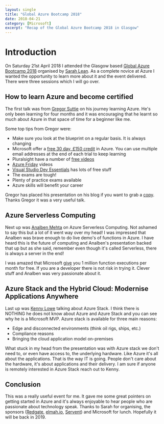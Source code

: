 ```yaml
---
layout: single
title: "Global Azure Bootcamp 2018"
date: 2018-04-21
category: [Microsoft]
excerpt: "Recap of the Global Azure Bootcamp 2018 in Glasgow"
---
```

# Introduction

On Saturday 21st April 2018 I attended the Glasgow based [Global Azure Bootcamp 2018](https://global.azurebootcamp.net/) organised by [Sarah Lean](https://twitter.com/TechieLass). As a complete novice at Azure I wanted the opportunity to learn more about it and the event delivered. There were three sessions which I will go over.

## How to learn Azure and become certified

The first talk was from [Gregor Suttie](https://twitter.com/gregor_suttie) on his journey learning Azure. He's only been learning for four months and it was encouraging that he learnt so much about Azure in that space of time for a beginner like me.

Some top tips from Gregor were:

* Make sure you look at the blueprint on a regular basis. It is always changing
* Microsoft offer a [free 30 day, £150 credit](https://azure.microsoft.com/en-gb/free/) in Azure. You can use multiple email addresses at the end of each trial to keep learning
* Pluralsight have a number of [free videos](https://azure.microsoft.com/en-gb/training/free-online-courses/)
* [Azure Friday](https://channel9.msdn.com/Shows/Azure-Friday) videos
* [Visual Studio Dev Essentials](https://www.visualstudio.com/dev-essentials/) has lots of free stuff
* The exams are tough!
* Plenty of practice exams available
* Azure skills will benefit your career

Gregor has placed his presentation on his blog if you want to grab a [copy](https://gregorsuttie.com/2018/04/21/global-azure-bootcamp-glasgow-april-21st-2018/). Thanks Gregor it was a very useful talk.

## Azure Serverless Computing

Next up was [Analben Mehta](https://twitter.com/aanuwizard) on Azure Serverless Computing. Not ashamed to say this but a lot of it went way over my head! I was impressed that Analben was brave enough to do live demo's of functions in Azure. I have heard this is the future of computing and Analben's presentation backed that up but as she said, remember even though it's called Serverless, there is always a server in the end!

I was amazed that Microsoft [give](https://azure.microsoft.com/en-gb/pricing/details/functions/) you 1 million function executions per month for free. If you are a developer there is not risk in trying it. Clever stuff and Analben was very passionate about it.

## Azure Stack and the Hybrid Cloud: Modernise Applications Anywhere

Last up was [Kenny Lowe](https://twitter.com/KennyLowe) talking about Azure Stack. I think there is NOTHING he does not know about Azure and Azure Stack and you can see why he is a Microsoft MVP. Azure stack is available for three main reasons:

* Edge and disconnected environments (think oil rigs, ships, etc.)
* Compliance reasons
* Bringing the cloud application model on-premises

What stuck in my head from the presentation was with Azure stack we don't need to, or even have access to, the underlying hardware. Like Azure it's all about the applications. That is the way IT is going. People don't care about the hardware, it's about applications and their delivery. I am sure if anyone is remotely interested in Azure Stack reach out to Kenny.

## Conclusion

This was a really useful event for me. It gave me some great pointers on getting started in Azure and it's always enjoyable to hear people who are passionate about technology speak. Thanks to Sarah for organising, the sponsors ([Redgate](https://www.red-gate.com/), [elmah.io](https://elmah.io/), [Servent](https://www.servent.co.uk/)) and Microsoft for lunch. Hopefully it will be back in 2019.